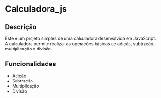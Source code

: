 # Calculadora_js

## Descrição
Este é um projeto simples de uma calculadora desenvolvida em JavaScript. A calculadora permite realizar as operações básicas de adição, subtração, multiplicação e divisão.

## Funcionalidades
* Adição
* Subtração
* Multiplicação
* Divisão

